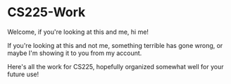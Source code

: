 # CS225-Work

Welcome, if you're looking at this and me, hi me!

If you're looking at this and not me, something terrible has gone wrong, or maybe I'm showing it to you from my account.

Here's all the work for CS225, hopefully organized somewhat well for your future use!
